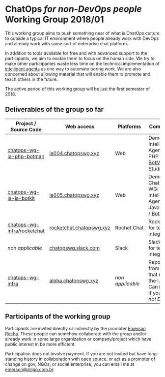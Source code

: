 # ChatOps _for non-DevOps people_ Working Group 2018/01
This working group aims to push something near of what is ChatOps culture to
outside a typical IT environment where people already work with DevOps and
already work with some sort of enterprise chat platform.

In addition to tools available for free and with advanced support to the
participants, we aim to enable them to focus on the human side. We try to make
other participantes waste less time on the technical implementation of
[intelligent agents](https://en.wikipedia.org/wiki/Intelligent_agent) as one
way to automate boring work. We are also concerned about allowing material
that will enable them to promote and teach others in the future.

The active period of this working group will be just the first semester of 2018.

<!--
This is a working group, whose participation is via individual invitation, and
the main subject is "ChatOps". 

Most of the participants are not typical developers using ChatOps in the IT
arena. And that's a good thing. I, [Emerson Rocha](https://github.com/fititnt),
believe that pushing this culture of automation into other areas and making
people more productive, and having more time and freedom to do more creative
tasks.

If there is no explicit extension, the active
deadline is during the first half of 2018.

The group is fostered by [Emerson Rocha](https://github.com/fititnt).
-->

<!--
## Links about ChatOps

- [Awesome ChatOps](https://github.com/exAspArk/awesome-chatops)

## Access to resources
Here is the list [spreadsheet with full list of accounts & passwords](https://docs.google.com/spreadsheets/d/1yL6jVp_JYHHcpK-ZkAbyfC5xwml16kbxhq5WQipw2jw)

-->

## Deliverables of the group so far

| Project / Source Code | Web access |      Platforms     |   Comments  |
| --------------------- | ---------- | ------------------ | ----------- |
| [chatops-wg-ia-php-botman](https://github.com/fititnt/chatops-wg-ia-php-botman) | [ia004.chatopswg.xyz](https://ia004.chatopswg.xyz) | Web | Demo Intelligent Agent with PHP / [BotMan Studio](https://github.com/botman/studio) |
| [chatops-wg-ia-js-botkit](https://github.com/fititnt/chatops-wg-ia-js-botkit) | [ia005.chatopswg.xyz](https://ia005.chatopswg.xyz) | Web | Demo ChatOps WG: Intelligent Agent with JavaScript / [Botkit](https://github.com/howdyai/botkit) |
| [chatops-wg-infra/rocketchat](https://github.com/fititnt/chatops-wg-infra/tree/master/containers/chatopswg/rocketchat) | [rocketchat.chatopswg.xyz](https://rocketchat.chatopswg.xyz) | Rochet.Chat | Rocket.chat for testing integrations |
| _non applicable_ | [chatopswg.slack.com](https://chatopswg.slack.com) | Slack | Slack team for testing integrations |
| [chatops-wg-infra](https://github.com/fititnt/chatops-wg-infra) | [alpha.chatopswg.xyz](https://alpha.chatopswg.xyz) | _non applicable_ | Repository from VM that runs the I.A.s. Can ignore if you are _not DevOps_ |


## Participants of the working group
Participants are invited directly or indirectly by the promoter [Emerson Rocha](https://github.com/fititnt).
These people can somehow collaborate with the group and/or already work in
some large organization or company/project which have public interest in be
more efficient.

Participation does not involve payment. If you are not invited but have
long-standing history in collaboration with open source, or act as a promoter
of change on gov, NGOs, or social enterprise, you can email me at
emerson@alligo.com.br.
